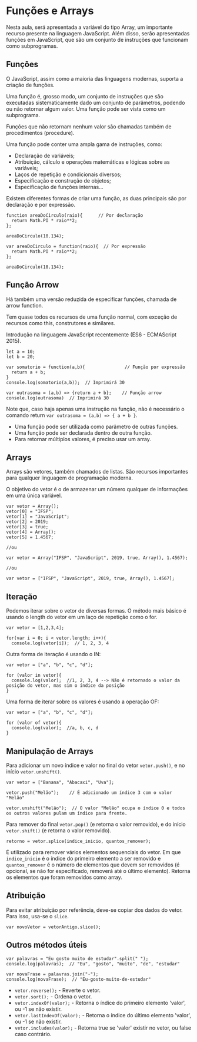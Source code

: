 # Funções e Arrays

Nesta aula, será apresentada a variável do tipo Array, um importante recurso presente na linguagem JavaScript. Além disso, serão apresentadas funções em JavaScript, que são um conjunto de instruções que funcionam como subprogramas.

## Funções

O JavaScript, assim como a maioria das linguagens modernas, suporta a criação de funções.

Uma função é, grosso modo, um conjunto de instruções que são executadas sistematicamente dado um conjunto de parâmetros, podendo ou não retornar algum valor. Uma função pode ser vista como um subprograma.

Funções que não retornam nenhum valor são chamadas também de procedimentos (procedure).

Uma função pode conter uma ampla gama de instruções, como:
- Declaração de variáveis;
- Atribuição, cálculo e operações matemáticas e lógicas sobre as variáveis;
- Laços de repetição e condicionais diversos;
- Especificação e construção de objetos;
- Especificação de funções internas...

Existem diferentes formas de criar uma função, as duas principais são por declaração e por expressão.

```
function areaDoCirculo(raio){      // Por declaração
  return Math.PI * raio**2;
};

areaDoCirculo(10.134);
```

```
var areaDoCirculo = function(raio){  // Por expressão
  return Math.PI * raio**2;
};

areaDoCirculo(10.134);
```

## Função Arrow

Há também uma versão reduzida de especificar funções, chamada de arrow function.

Tem quase todos os recursos de uma função normal, com exceção de recursos como this, construtores e similares.

Introdução na linguagem JavaScript recentemente (ES6 - ECMAScript 2015).

```
let a = 10;
let b = 20;

var somatorio = function(a,b){               // Função por expressão
  return a + b;
}
console.log(somatorio(a,b));  // Imprimirá 30

var outrasoma = (a,b) => {return a + b};    // Função arrow
console.log(outrasoma)  // Imprimirá 30
```

Note que, caso haja apenas uma instrução na função, não é necessário o comando return `var outrasoma = (a,b) => { a + b }`.

- Uma função pode ser utilizada como parâmetro de outras funções.
- Uma função pode ser declarada dentro de outra função.
- Para retornar múltiplos valores, é preciso usar um array.

## Arrays

Arrays são vetores, também chamados de listas. São recursos importantes para qualquer linguagem de programação moderna.

O objetivo do vetor é o de armazenar um número qualquer de informações em uma única variável.

```
var vetor = Array();
vetor[0] = "IFSP";
vetor[1] = "JavaScript";
vetor[2] = 2019;
vetor[3] = true;
vetor[4] = Array();
vetor[5] = 1.4567;

//ou

var vetor = Array("IFSP", "JavaScript", 2019, true, Array(), 1.4567);

//ou

var vetor = ["IFSP", "JavaScript", 2019, true, Array(), 1.4567];
```

## Iteração

Podemos iterar sobre o vetor de diversas formas. O método mais básico é usando o length do vetor em um laço de repetição como o for.

```
var vetor = [1,2,3,4];

for(var i = 0; i < vetor.length; i++){
  console.log(vetor[i]);  // 1, 2, 3, 4
```

Outra forma de iteração é usando o IN:

```
var vetor = ["a", "b", "c", "d"];

for (valor in vetor){
  console.log(valor);  //1, 2, 3, 4 --> Não é retornado o valor da posição do vetor, mas sim o índice da posição
}
```

Uma forma de iterar sobre os valores é usando a operação OF:

```
var vetor = ["a", "b", "c", "d"];

for (valor of vetor){
  console.log(valor);  //a, b, c, d
}
```

## Manipulação de Arrays

Para adicionar um novo índice e valor no final do vetor `vetor.push()`, e no início `vetor.unshift()`.

```
var vetor = ["Banana", "Abacaxi", "Uva"];

vetor.push("Melão");    // É adicionado um índice 3 com o valor "Melão"

vetor.unshift("Melão");  // O valor "Melão" ocupa o índice 0 e todos os outros valores pulam um índice para frente.
```

Para remover do final `vetor.pop()` (e retorna o valor removido), e do início `vetor.shift()` (e retorna o valor removido).

`retorno = vetor.splice(indice_inicio, quantos_remover);`

É utilizado para remover vários elementos sequenciais do vetor. Em que `indice_inicio` é o índice do primeiro elemento a ser removido e `quantos_remover` é o número de elementos que devem ser removidos (é opcional, se não for especificado, removerá até o último elemento). Retorna os elementos que foram removidos como array.

## Atribuição

Para evitar atribuição por referência, deve-se copiar dos dados do vetor. Para isso, usa-se o `slice`.

`var novoVetor = vetorAntigo.slice();`

## Outros métodos úteis

```
var palavras = "Eu gosto muito de estudar".split(" ");
console.log(palavras);  // "Eu", "gosto", "muito", "de", "estudar"

var novaFrase = palavras.join("-");
console.log(novaFrase);  // "Eu-gosto-muito-de-estudar"
```

- `vetor.reverse();` - Reverte o vetor.
- `vetor.sort();` - Ordena o vetor.
- `vetor.indexOf(valor);` - Retorna o índice do primeiro elemento 'valor', ou -1 se não existir.
- `vetor.lastIndexOf(valor);` - Retorna o índice do último elemento 'valor', ou -1 se não existir.
- `vetor.includes(valor);` - Retorna true se 'valor' existir no vetor, ou false caso contrário.

